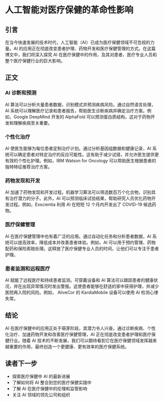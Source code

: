 # 人工智能对医疗保健的革命性影响

## 引言

在当今快速发展的技术时代，人工智能（AI）已成为医疗保健领域不可忽视的力量。AI 的应用正在彻底改变患者护理、药物开发和医疗保健管理的方式。在这篇博文中，我们将深入探究 AI 在医疗保健中的作用，及其对患者、医疗专业人员和整个医疗保健行业的巨大影响。

## 正文

### AI 诊断和预测

AI 算法可以分析大量患者数据，识别模式并预测疾病风险。通过自然语言处理，AI 系统可以理解医疗记录和患者报告，帮助医生诊断疾病并确定治疗方案。例如，Google DeepMind 开发的 AlphaFold 可以预测蛋白质结构，这对于药物开发和理解疾病至关重要。

### 个性化治疗

AI 使医生能够为每位患者定制治疗计划。通过分析基因组数据和健康记录，AI 系统可以确定患者对特定治疗的反应可能性。这有助于减少试错，并允许医生提供更有效的个性化护理。例如，IBM Watson for Oncology 可以帮助医生根据患者的独特特征推荐治疗方案。

### 药物发现和开发

AI 加速了药物发现和开发过程。机器学习算法可以筛选数百万个化合物，识别具有治疗潜力的分子。此外，AI 可以预测临床试验结果，帮助研究人员优化药物开发过程。例如，Exscientia 利用 AI 在短短 12 个月内开发出了 COVID-19 候选药物。

### 医疗保健管理

AI 在医疗保健管理中也有着广泛的应用。通过自动化任务和分析患者数据，AI 系统可以提高效率，降低成本并改善患者体验。例如，AI 可以用于预约管理、药物配药和保险索赔处理。这释放了医疗保健专业人员的时间，让他们可以专注于患者护理。

### 患者监测和远程医疗

AI 赋能了远程医疗和持续患者监测。可穿戴设备和 AI 算法可以跟踪患者的健康状况，并在出现异常情况时发出警报。这使患者能够在舒适的家中获得护理，并减少医院再入院的风险。例如， AliveCor 的 KardiaMobile 设备可以使用 AI 检测心律失常。

## 结论

AI 在医疗保健中的应用正处于萌芽阶段，其潜力令人兴奋。通过诊断疾病、个性化治疗、加速药物开发和改善医疗保健管理，AI 正在彻底改变患者护理和医疗保健行业。随着 AI 技术的不断发展，我们可以期待看到它在医疗保健领域发挥越来越重要的作用，最终创造一个更健康、更有效率的医疗保健系统。

## 读者下一步

* 探索医疗保健中 AI 的最新进展
* 了解如何将 AI 整合到您的医疗保健实践中
* 了解 AI 在医疗保健中的伦理和监管影响
* 关注 AI 领域的领先公司和组织
